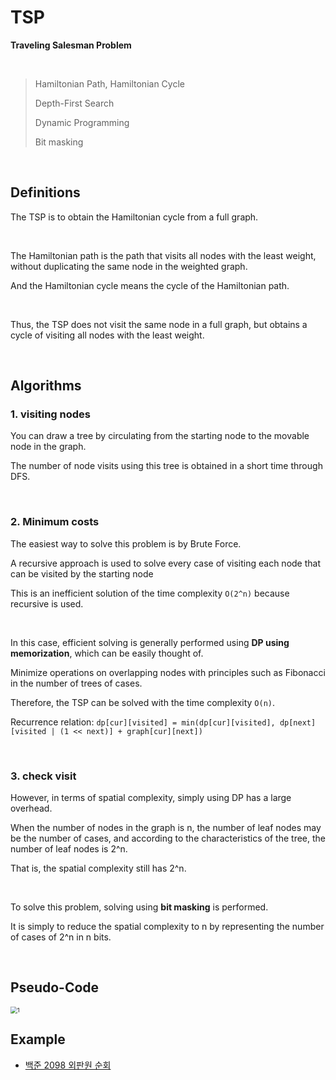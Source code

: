 # TSP

**Traveling Salesman Problem**

<br>

> Hamiltonian Path, Hamiltonian Cycle
>
> Depth-First Search
>
> Dynamic Programming
>
> Bit masking

<br>

## Definitions

The TSP is to obtain the Hamiltonian cycle from a full graph.

<br>

The Hamiltonian path is the path that visits all nodes with the least weight, without duplicating the same node in the weighted graph.

And the Hamiltonian cycle means the cycle of the Hamiltonian path.

<br>

Thus, the TSP does not visit the same node in a full graph, but obtains a cycle of visiting all nodes with the least weight.

<br>

## Algorithms

### 1. visiting nodes

You can draw a tree by circulating from the starting node to the movable node in the graph.

The number of node visits using this tree is obtained in a short time through DFS.

<br>

### 2. Minimum costs

The easiest way to solve this problem is by Brute Force.

A recursive approach is used to solve every case of visiting each node that can be visited by the starting node

This is an inefficient solution of the time complexity `O(2^n)` because recursive is used.

<br>

In this case, efficient solving is generally performed using **DP using memorization**, which can be easily thought of.

Minimize operations on overlapping nodes with principles such as Fibonacci in the number of trees of cases.

Therefore, the TSP can be solved with the time complexity `O(n)`.

Recurrence relation: ```dp[cur][visited] = min(dp[cur][visited], dp[next][visited | (1 << next)] + graph[cur][next])```

<br>

### 3. check visit

However, in terms of spatial complexity, simply using DP has a large overhead.

When the number of nodes in the graph is n, the number of leaf nodes may be the number of cases, and according to the characteristics of the tree, the number of leaf nodes is 2^n.

That is, the spatial complexity still has 2^n.

<br>

To solve this problem, solving using **bit masking** is performed.

It is simply to reduce the spatial complexity to n by representing the number of cases of 2^n in n bits.

<br>

## Pseudo-Code

<img src="C:\Users\choi\OneDrive - UNIST\바탕 화면\CS\Algorithm\외판원 순회\1.png" alt="1" style="zoom:67%;" />

<br>

## Example

- [백준 2098 외판원 순회](https://www.acmicpc.net/problem/2098)